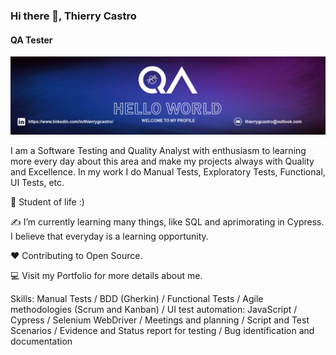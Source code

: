 ### Hi there 👋, Thierry Castro
#### QA Tester
![QA Tester](https://github.com/thierrycastro/thierrycastro/blob/main/banner%20github.png?raw=true)

I am a Software Testing and Quality Analyst with enthusiasm to learning more every day about  this area and make my projects always with Quality and Excellence. 
In my work I do Manual Tests, Exploratory Tests, Functional, UI Tests, etc.

🌱 Student of life :)

✍ I’m currently learning many things, like SQL and aprimorating in Cypress. I believe that everyday is a learning opportunity.

❤ Contributing to Open Source.

💻 Visit my Portfolio for more details about me.

Skills: Manual Tests / BDD (Gherkin) / Functional Tests / Agile methodologies (Scrum and Kanban) / UI test automation: JavaScript / Cypress / Selenium WebDriver / Meetings and planning / Script and Test Scenarios / Evidence and Status report for testing / Bug identification and documentation







